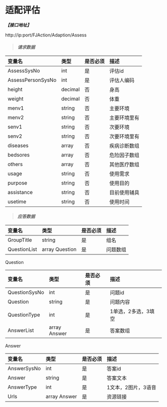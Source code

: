 # 适配评估

_**【接口地址】**_

http://ip:port/FJAction/Adaption/Assess

> #### _请求数据_

| 变量名 | 类型 | 是否必须 | 描述 |
| :--- | :--- | :--- | :--- |
| AssessSysNo | int | 是 | 评估id |
| AssessPersonSysNo | int | 是 | 评估人编码 |
| height | decimal | 否 | 身高 |
| weight | decimal | 否 | 体重 |
| menv1 | string | 否 | 主要环境 |
| menv2 | string | 否 | 主要环境里有 |
| senv1 | string | 否 | 次要环境 |
| senv2 | string | 否 | 次要环境里有 |
| diseases | array | 否 | 疾病诊断数组 |
| bedsores | array | 否 | 危险因子数组 |
| others | array | 否 | 其他医疗数组 |
| usage | string | 否 | 使用需求 |
| purpose | string | 否 | 使用目的 |
| assistance | string | 否 | 目前使用辅具 |
| usetime | string | 否  | 使用时间 |

> #### _应答数据_

| 变量名 | 类型 | 是否必须 | 描述 |
| :--- | :--- | :--- | :--- |
| GroupTitle | string | 是 | 组名 |
| QuestionList | array Question | 是 | 问题数组 |

Question

| 变量名 | 类型 | 是否必须 | 描述 |
| :--- | :--- | :--- | :--- |
| QuestionSysNo | int | 是 | 问题id |
| Question | string | 是 | 问题内容 |
| QuestionType | int | 是 | 1单选，2多选，3填空 |
| AnswerList | array Answer | 是 | 答案数组 |

Answer

| 变量名 | 类型 | 是否必须 | 描述 |
| :--- | :--- | :--- | :--- |
| AnswerSysNo | int | 是 | 答案id |
| Answer | string | 是 | 答案文本 |
| AnswerType | int | 是 | 1文本，2图片，3语音 |
| Urls | array Answer | 是 | 资源链接 |